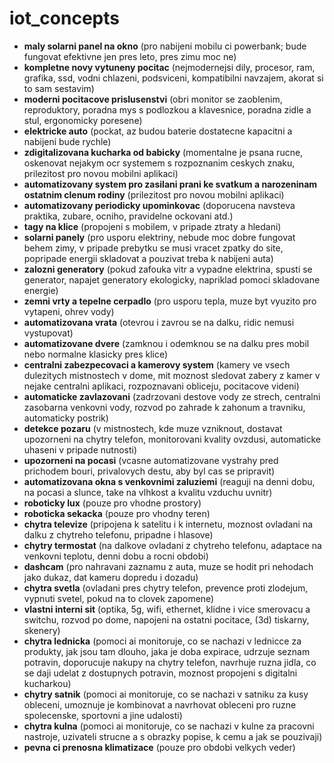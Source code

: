 # iot_concepts

* **maly solarni panel na okno** (pro nabijeni mobilu ci powerbank; bude fungovat efektivne jen pres leto, pres zimu moc ne)
* **kompletne novy vytuneny pocitac** (nejmodernejsi dily, procesor, ram, grafika, ssd, vodni chlazeni, podsviceni, kompatibilni navzajem, akorat si to sam sestavim)
* **moderni pocitacove prislusenstvi** (obri monitor se zaoblenim, reproduktory, poradna mys s podlozkou a klavesnice, poradna zidle a stul, ergonomicky poresene)
* **elektricke auto** (pockat, az budou baterie dostatecne kapacitni a nabijeni bude rychle)
* **zdigitalizovana kucharka od babicky** (momentalne je psana rucne, oskenovat nejakym ocr systemem s rozpoznanim ceskych znaku, prilezitost pro novou mobilni aplikaci)
* **automatizovany system pro zasilani prani ke svatkum a narozeninam ostatnim clenum rodiny** (prilezitost pro novou mobilni aplikaci)
* **automatizovany periodicky upominkovac** (doporucena navsteva praktika, zubare, ocniho, pravidelne ockovani atd.)
* **tagy na klice** (propojeni s mobilem, v pripade ztraty a hledani)
* **solarni panely** (pro usporu elektriny, nebude moc dobre fungovat behem zimy, v pripade prebytku se musi vracet zpatky do site, popripade energii skladovat a pouzivat treba k nabijeni auta)
* **zalozni generatory** (pokud zafouka vitr a vypadne elektrina, spusti se generator, napajet generatory ekologicky, napriklad pomoci skladovane energie)
* **zemni vrty a tepelne cerpadlo** (pro usporu tepla, muze byt vyuzito pro vytapeni, ohrev vody)
* **automatizovana vrata** (otevrou i zavrou se na dalku, ridic nemusi vystupovat)
* **automatizovane dvere** (zamknou i odemknou se na dalku pres mobil nebo normalne klasicky pres klice)
* **centralni zabezpecovaci a kamerovy system** (kamery ve vsech dulezitych mistnostech v dome, mit moznost sledovat zabery z kamer v nejake centralni aplikaci, rozpoznavani obliceju, pocitacove videni)
* **automaticke zavlazovani** (zadrzovani destove vody ze strech, centralni zasobarna venkovni vody, rozvod po zahrade k zahonum a travniku, automaticky postrik)
* **detekce pozaru** (v mistnostech, kde muze vzniknout, dostavat upozorneni na chytry telefon, monitorovani kvality ovzdusi, automaticke uhaseni v pripade nutnosti)
* **upozorneni na pocasi** (vcasne automatizovane vystrahy pred prichodem bouri, privalovych destu, aby byl cas se pripravit)
* **automatizovana okna s venkovnimi zaluziemi** (reaguji na denni dobu, na pocasi a slunce, take na vlhkost a kvalitu vzduchu uvnitr)
* **roboticky lux** (pouze pro vhodne prostory)
* **roboticka sekacka** (pouze pro vhodny teren)
* **chytra televize** (pripojena k satelitu i k internetu, moznost ovladani na dalku z chytreho telefonu, pripadne i hlasove)
* **chytry termostat** (na dalkove ovladani z chytreho telefonu, adaptace na venkovni teplotu, denni dobu a rocni obdobi)
* **dashcam** (pro nahravani zaznamu z auta, muze se hodit pri nehodach jako dukaz, dat kameru dopredu i dozadu)
* **chytra svetla** (ovladani pres chytry telefon, prevence proti zlodejum, vypnuti svetel, pokud na to clovek zapomene)
* **vlastni interni sit** (optika, 5g, wifi, ethernet, klidne i vice smerovacu a switchu, rozvod po dome, napojeni na ostatni pocitace, (3d) tiskarny, skenery)
* **chytra lednicka** (pomoci ai monitoruje, co se nachazi v lednicce za produkty, jak jsou tam dlouho, jaka je doba expirace, udrzuje seznam potravin, doporucuje nakupy na chytry telefon, navrhuje ruzna jidla, co se daji udelat z dostupnych potravin, moznost propojeni s digitalni kucharkou)
* **chytry satnik** (pomoci ai monitoruje, co se nachazi v satniku za kusy obleceni, umoznuje je kombinovat a navrhovat obleceni pro ruzne spolecenske, sportovni a jine udalosti)
* **chytra kulna** (pomoci ai monitoruje, co se nachazi v kulne za pracovni nastroje, uzivateli strucne a s obrazky popise, k cemu a jak se pouzivaji)
* **pevna ci prenosna klimatizace** (pouze pro obdobi velkych veder)
